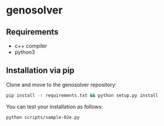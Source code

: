 # genosolver

## Requirements
- c++ compiler
- python3
## Installation via pip
Clone and move to the genosolver repository:

```sh
pip install -r requirements.txt && python setup.py install
```

You can test your installation as follows:
```sh
python scripts/sample-02e.py
```